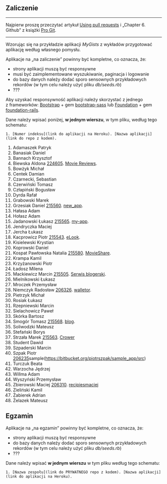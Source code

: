 ## Zaliczenie

----

Najpierw proszę przeczytać artykuł [Using pull requests](https://help.github.com/articles/using-pull-requests/)
i „Chapter 6. Github” z książki [Pro Git](http://git-scm.com/book/en/v2).

----

Wzorując się na przykładzie aplikacji *MyGists* z wykładów
przygotować aplikację według własnego pomysłu.

Aplikacje na „na zaliczenie” powinny być kompletne, co oznacza, że:

* strony aplikacji muszą być responsywne
* musi być zaimplementowane wyszukiwanie, paginacja i logowanie
* do bazy danych należy dodać sporo sensownych przykładowych rekordów
  (w tym celu należy użyć pliku *db/seeds.rb*)
* ???

Aby uzyskać responsywność aplikacji należy skorzystać z jednego z frameworków:
[Bootstrap](http://getbootstrap.com/) + gem
[bootstrap-sass](https://github.com/twbs/bootstrap-sass)
lub
[Foundation](http://foundation.zurb.com/) + gem
[foundation-rails](https://github.com/zurb/foundation-rails).

Dane należy wpisać poniżej, **w jednym wierszu**, w tym pliku, według tego schematu:

```console
1. [Numer indeksu](link do aplikacji na Heroku). [Nazwa aplikacji](link do repo z kodem).
```

1. Adamaszek Patryk
1. Banasiak Daniel
1. Bannach Krzysztof
1. Biewska Aldona [224605](https://moviemy.herokuapp.com/). [Movie Reviews](https://github.com/abie115/movie_reviews).
1. Bowżyk Michał
1. Centek Damian
1. Czarnecki, Sebastian
1. Czerwiński Tomasz
1. Człapiński Bogusław
1. Dyrda Rafał
1. Grabowski Marek
1. Grzesiak Daniel [215560](https://glacial-woodland-9780.herokuapp.com/). [new_app](https://github.com/dgrzesiak/Ruby_on_rails).
1. Hałasa Adam
1. Hołasz Adam
1. Jadanowski Łukasz [215565](https://murmuring-reef-4822.herokuapp.com). [my-app](https://github.com/ljadanowski/Architekura-serwis-w-internetowych).
1. Jendryczka Maciej
1. Jercha Łukasz
1. Kacprowicz Piotr [215543](https://asi-pkacprowicz.herokuapp.com/). [eLook](https://github.com/Undauted/architektura_serwisow_internetowych).
1. Kisielewski Krystian
1. Koprowski Daniel
1. Kospat Pawłowska Natalia [215580](https://dry-coast-8535.herokuapp.com/). [MovieShare](https://github.com/nkopa/MovieShare_projArch).
1. Krampa Kamil
1. Krzyżanowski Piotr
1. Ładosz Milena
1. Mackiewicz Marcin [215505](https://glacial-falls-8952.herokuapp.com/). [Serwis blogerski](https://github.com/MaranX/ArchSerwInterZaliczenie).
1. Mielnikowski Łukasz
1. Mroczek Przemysław
1. Niemczyk Radosław [206326](https://walletor.herokuapp.com/). [walletor](https://github.com/Nemeczek/Asi).
1. Pietrzyk Michał
1. Rosiak Łukasz
1. Rzepniewski Marcin
1. Sielachowicz Paweł
1. Skórka Bartosz
1. Smogór Tomasz [215568](https://http://ror-apka-blog.herokuapp.com/). [blog](https://bitbucket.org/tsmogor/blogror).
1. Soliwodzki Mateusz
1. Stefański Borys
1. Strzała Marek [215563](https://asi215563.herokuapp.com/). [Crower](https://github.com/MarekAG/asi215563)
1. Student Dawid
1. Szpaderski Marcin
1. Szpak Piotr [206235](https://sleepy-meadow-7480.herokuapp.com/)sample(https://bitbucket.org/piotrszpak/sample_app/src)
1. Turczuk Beata
1. Warzocha Jędrzej
1. Willma Adam
1. Wyszyński Przemysław
1. Zbierowski Maciej [206310](https://recipiesmaciej.herokuapp.com/). [recipiesmaciej](https://bitbucket.org/MaciejZbierowski/recipies)
1. Zieliński Kamil
1. Żabierek Adrian
1. Żelazek Mateusz

## Egzamin

Aplikacje na „na egzamin” powinny być kompletne, co oznacza, że:

* strony aplikacji muszą być responsywne
* do bazy danych należy dodać sporo sensownych przykładowych rekordów
  (w tym celu należy użyć pliku *db/seeds.rb*)
* ???

Dane należy wpisać **w jednym wierszu** w tym pliku według tego schematu:

```console
1. [Nazwa zespołu](link do PRYWATNEGO repo z kodem). [Nazwa aplikacji](link do aplikacji na Heroku).
```
